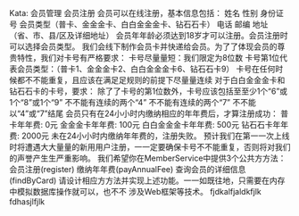 Kata: 会员管理
会员注册
会员可以在线注册，基本信息包括：
   姓名
   性别
   身份证号
   会员类型（普卡、⾦金金卡、⽩白⾦金金卡、钻⽯石卡）
   电话
   邮编
   地址（省、市、县/区及详细地址）
会员年年龄必须达到18岁才可以注册。会员注册时可以选择会员类型。
我们会线下制作会员卡并快递给会员。为了了体现会员的尊贵特性，我们对卡号有严格要求：
   卡号尽量量短：我们限定为8位数
   卡号第1位代表会员类型：（普卡1、⾦金金卡2、⽩白⾦金金卡6、钻⽯石卡9）
   卡号在任何时候都不不能重复，且应该在满⾜足规则的前提下尽量量连续
对于⽩白⾦金金卡和钻⽯石卡的卡号，要求：
   除了了卡号的第1位数外，卡号应该包括⾄至少1个“6”或1个“8”或1个“9”
   不不能有连续的两个“4”
   不不能有连续的两个“7”
   不不能以“4”或“7”结尾
会员只有在24⼩小时内缴纳相应的年年费后，才算注册成功：
   普卡年年费: 0元
   ⾦金金卡年年费: 100元
   ⽩白⾦金金卡年年费: 500元
   钻⽯石卡年年费: 2000元
未在24⼩小时内缴纳年年费的，注册失败。
预计我们在第⼀一次上线时将遭遇⼤大量量的新⽤用户注册，⼀一定要确保卡号不不能重复，否则将对我们
的声誉产⽣生严重影响。
我们希望你在MemberService中提供3个公共⽅方法：
   会员注册(register)
   缴纳年年费(payAnnualFee)
   查询会员的详细信息(findByCard)
请设计相应⽅方法并实现上述功能。⼀一如既往地，只需要在内存中模拟数据库操作就可以，也不不
涉及Web框架等技术。
fjdkalfjaldkfjlk
fdhasjlfjlk
